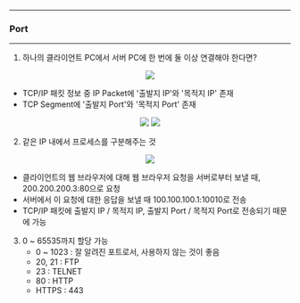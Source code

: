 -----
### Port
-----
1. 하나의 클라이언트 PC에서 서버 PC에 한 번에 둘 이상 연결해야 한다면?
<div align="center">
<img src="https://github.com/sooyounghan/HTTP/assets/34672301/5768404b-4ae0-47f0-a01b-ac47f329db05">
</div>

  - TCP/IP 패킷 정보 중 IP Packet에 '출발지 IP'와 '목적지 IP' 존재
  - TCP Segment에 '출발지 Port'와 '목적지 Port' 존재
<div align="center">
<img src="https://github.com/sooyounghan/HTTP/assets/34672301/b26d9f3c-fa32-4e6d-a831-8a9746306e91">
<img src="https://github.com/sooyounghan/HTTP/assets/34672301/8f9e22cf-e9b4-4b76-be32-87895d336a47">
</div>

2. 같은 IP 내에서 프로세스를 구분해주는 것
<div align="center">
<img src="https://github.com/sooyounghan/HTTP/assets/34672301/f6bb165b-a5ab-49a8-a4f6-cd6ee4bf1533">
</div>

  - 클라이언트의 웹 브라우저에 대해 웹 브라우저 요청을 서버로부터 보낼 때, 200.200.200.3:80으로 요청
  - 서버에서 이 요청에 대한 응답을 보낼 때 100.100.100.1:10010로 전송
  - TCP/IP 패킷에 출발지 IP / 목적지 IP, 출발지 Port / 목적지 Port로 전송되기 때문에 가능

3. 0 ~ 65535까지 할당 가능
   - 0 ~ 1023 : 잘 알려진 포트로서, 사용하지 않는 것이 좋음
   - 20, 21 : FTP
   - 23 : TELNET
   - 80 : HTTP
   - HTTPS : 443
